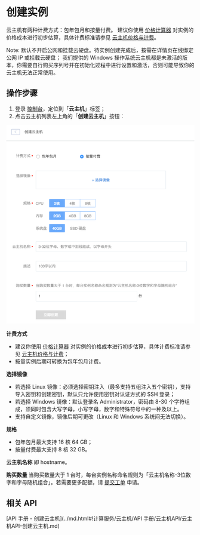 # 创建实例

云主机有两种计费方式：包年包月和按量付费。
建议你使用 [价格计算器](https://c.163.com/price) 对实例的价格成本进行初步估算，具体计费标准请参见 [云主机价格与计费](http://http://support.c.163.com/md.html#!计算服务/云主机/购买指南/价格与计费.md)。

<span>Note:</span>
默认不开启公网和挂载云硬盘。待实例创建完成后，按需在详情页在线绑定公网 IP 或挂载云硬盘；
我们提供的 Windows 操作系统云主机都是未激活的版本，你需要自行购买序列号并在初始化过程中进行设置和激活，否则可能导致你的云主机无法正常使用。

## 操作步骤

1. 登录 [控制台](https://c.163.com/dashboard#/m/win/)，定位到「**云主机**」标签；
2. 点击云主机列表左上角的「**创建云主机**」按钮：

![](../../image/使用指南-创建云主机.png)

**计费方式**
* 建议你使用 [价格计算器](https://c.163.com/price) 对实例的价格成本进行初步估算，具体计费标准请参见 [云主机价格与计费](http://http://support.c.163.com/md.html#!计算服务/云主机/购买指南/价格与计费.md)；
* 按量实例后期可转换为包年包月计费。

**选择镜像**
* 若选择 Linux 镜像：必须选择密钥注入（最多支持五组注入五个密钥），支持导入密钥和创建密钥，默认只允许使用密钥对认证方式的 SSH 登录；
* 若选择 Windows 镜像：默认登录名 Administrator，密码由 8-30 个字符组成，须同时包含大写字母，小写字母，数字和特殊符号中的一种及以上。
* 支持自定义镜像，镜像后期可更改（Linux 和 Windows 系统间无法切换）。

**规格**
* 包年包月最大支持 16 核 64 GB；
* 按量付费最大支持 8 核 32 GB。

**云主机名称**
即 hostname。


**购买数量**
 当购买数量大于 1 台时，每台实例名称命名规则为「云主机名称-3位数字和字母随机组合」。若需要更多配额，请 [提交工单](http://yq-ci.163.com/dashboard#/m/ticket/create/?type=%E4%BA%91%E4%B8%BB%E6%9C%BA) 申请。

## 相关 API

[API 手册 - 创建云主机](../md.html#!计算服务/云主机/API 手册/云主机API/云主机API-创建云主机.md)
